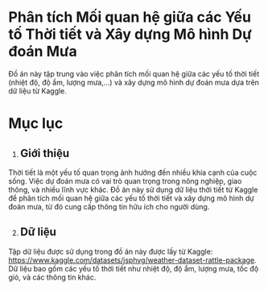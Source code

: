 # Phân tích Mối quan hệ giữa các Yếu tố Thời tiết và Xây dựng Mô hình Dự đoán Mưa

Đồ án này tập trung vào việc phân tích mối quan hệ giữa các yếu tố thời tiết (nhiệt độ, độ ẩm, lượng mưa,...) và xây dựng mô hình dự đoán mưa dựa trên dữ liệu từ Kaggle.

# Mục lục
1. ## Giới thiệu

Thời tiết là một yếu tố quan trọng ảnh hưởng đến nhiều khía cạnh của cuộc sống. Việc dự đoán mưa có vai trò quan trọng trong nông nghiệp, giao thông, và nhiều lĩnh vực khác. Đồ án này sử dụng dữ liệu thời tiết từ Kaggle để phân tích mối quan hệ giữa các yếu tố thời tiết và xây dựng mô hình dự đoán mưa, từ đó cung cấp thông tin hữu ích cho người dùng.

2. ## Dữ liệu

Tập dữ liệu được sử dụng trong đồ án này được lấy từ Kaggle: https://www.kaggle.com/datasets/jsphyg/weather-dataset-rattle-package. Dữ liệu bao gồm các yếu tố thời tiết như nhiệt độ, độ ẩm, lượng mưa, tốc độ gió, và các thông tin khác.
